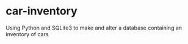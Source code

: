 # car-inventory
Using Python and SQLite3 to make and alter a database containing an inventory of cars
